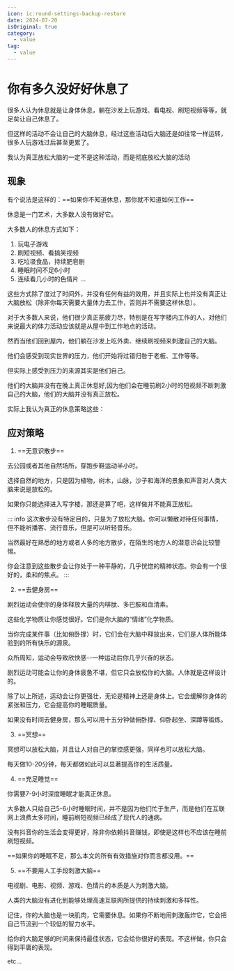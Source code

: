 ```yaml
---
icon: ic:round-settings-backup-restore
date: 2024-07-20
isOriginal: true
category:
  - value
tag:
  - value
---
```


# 你有多久没好好休息了

很多人认为休息就是让身体休息，躺在沙发上玩游戏、看电视、刷短视频等等，就足矣让自己休息了。

但这样的活动不会让自己的大脑休息，经过这些活动后大脑还是如往常一样运转，很多人玩游戏过后甚至更累了。

我认为真正放松大脑的一定不是这种活动，而是彻底放松大脑的活动

<!-- more -->

## 现象

有个说法是这样的：==如果你不知道休息，那你就不知道如何工作==

休息是一门艺术，大多数人没有做好它。

大多数人的休息方式如下：

1. 玩电子游戏
2. 刷短视频、看搞笑视频
3. 吃垃圾食品，持续肥皂剧
4. 睡眠时间不足6小时
5. 连续看几小时的色情片
...

这些方式除了度过了时间外，并没有任何有益的效用，并且实际上也并没有真正让大脑放松（除非你每天需要大量体力去工作，否则并不需要这样休息）。

对于大多数人来说，他们很少真正筋疲力尽，特别是在写字楼内工作的人，对他们来说最大的体力活动应该就是从屋中到工作地点的活动。

然而当他们回到屋内，他们躺在沙发上吃外卖、继续刷视频来刺激自己的大脑。

他们会感受到现实世界的压力，他们开始将过错归咎于老板、工作等等。

但实际上感受到压力的来源其实是他们自己。

他们的大脑并没有在晚上真正休息好,因为他们会在睡前刷2小时的短视频不断刺激自己的大脑，他们的大脑并没有真正放松。

实际上我认为真正的休息策略这些：

## 应对策略

1. ==无意识散步==

去公园或者其他自然场所，穿跑步鞋运动半小时。

选择自然的地方，只是因为植物，树木，山脉，沙子和海洋的景象和声音对人类大脑来说是放松的。

如果你只能选择进入写字楼，那还是算了吧，这样做并不能真正放松。


::: info
这次散步没有特定目的，只是为了放松大脑。你可以懒散对待任何事情，但不能听播客、流行音乐，但是可以听轻音乐。

当然最好在熟悉的地方或者人多的地方散步，在陌生的地方人的潜意识会比较警惕。

你会注意到这些散步会让你处于一种平静的，几乎恍惚的精神状态。你会有一个很好的，柔和的焦点。
:::

2. ==去健身房==

剧烈运动会使你的身体释放大量的内啡肽、多巴胺和血清素。

这些化学物质让你感觉很好。它们是你大脑的“情绪”化学物质。

当你完成某件事（比如俯卧撑）时，它们会在大脑中释放出来，它们是人体所能体验到的所有快乐的源泉。

众所周知，运动会导致欣快感--一种运动后你几乎兴奋的状态。

剧烈运动可能会让你的身体疲惫不堪，但它只会放松你的大脑。人体就是这样设计的。

除了以上所述，运动会让你更强壮，无论是精神上还是身体上。它会缓解你身体的紧张和压力，它会提高你的睡眠质量。

如果没有时间去健身房，那么可以用十五分钟做俯卧撑、仰卧起坐、深蹲等锻炼。

3. ==冥想==

冥想可以放松大脑，并且让人对自己的掌控感更强，同样也可以放松大脑。

每天做10-20分钟，每天都做如此可以显著提高你的生活质量。


4. ==充足睡觉==

你需要7-9小时深度睡眠才能真正休息。

大多数人只给自己5-6小时睡眠时间，并不是因为他们忙于生产，而是他们在互联网上浪费太多时间，睡前刷短视频已经成了现代人的通病。

没有抖音你的生活会变得更好，除非你依赖抖音赚钱，即使是这样也不应该在睡前刷短视频。

==如果你的睡眠不足，那么本文的所有有效措施对你而言都没用。==

5. ==不要用人工手段刺激大脑==

电视剧、电影、视频、游戏、色情片的本质是人为刺激大脑。

人类的大脑没有进化到能够处理高速互联网所提供的持续刺激和多样性。

记住，你的大脑也是一块肌肉，它需要休息。如果你不断地用刺激轰炸它，它会把自己节流到一个较低的智力水平。

给你的大脑足够的时间来保持最佳状态，它会给你很好的表现。不这样做，你只会得到平庸的表现。

etc...
